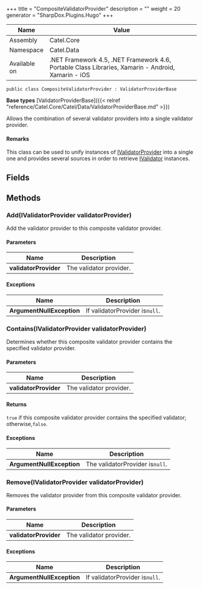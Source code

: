 

+++
title = "CompositeValidatorProvider" 
description = ""
weight = 20
generator = "SharpDox.Plugins.Hugo"
+++

Name|Value
---|---
Assembly|Catel.Core
Namespace|Catel.Data
Available on|.NET Framework 4.5, .NET Framework 4.6, Portable Class Libraries, Xamarin - Android, Xamarin - iOS

```
public class CompositeValidatorProvider : ValidatorProviderBase
```

**Base types**
[ValidatorProviderBase]({{< relref "reference/Catel.Core/Catel/Data/ValidatorProviderBase.md" >}})

Allows the combination of several validator providers into a single validator provider.

#### Remarks

This class can be used to unify instances of [IValidatorProvider](#) into a single one and provides several sources in order to retrieve [IValidator](#) instances.

## Fields

## Methods

### Add(IValidatorProvider validatorProvider)

Add the validator provider to this composite validator provider.

#### Parameters

Name|Description
---|---
**validatorProvider**|The validator provider.

#### Exceptions

Name|Description
---|---
**ArgumentNullException**|If validatorProvider is`null`.

### Contains(IValidatorProvider validatorProvider)

Determines whether this composite validator provider contains the specified validator provider.

#### Parameters

Name|Description
---|---
**validatorProvider**|The validator provider.

#### Returns

`true` if this composite validator provider contains the specified validator; otherwise,`false`.

#### Exceptions

Name|Description
---|---
**ArgumentNullException**|The validatorProvider is`null`.

### Remove(IValidatorProvider validatorProvider)

Removes the validator provider from this composite validator provider.

#### Parameters

Name|Description
---|---
**validatorProvider**|The validator provider.

#### Exceptions

Name|Description
---|---
**ArgumentNullException**|If validatorProvider is`null`.

